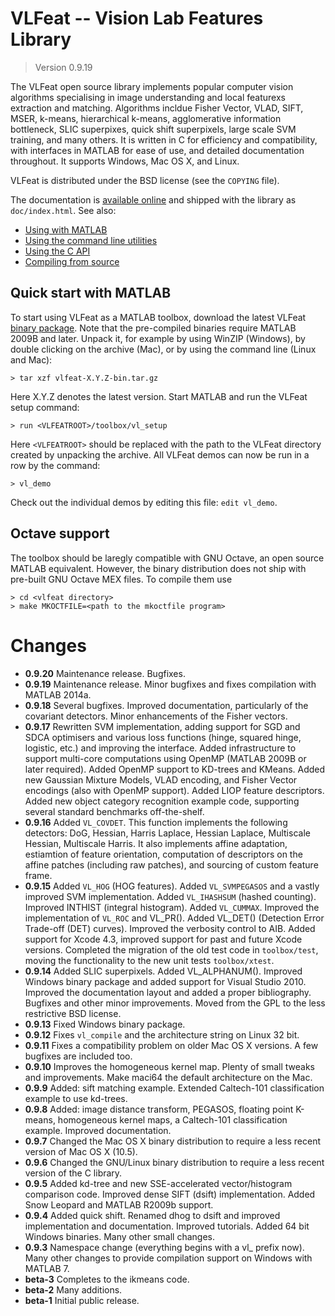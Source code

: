 # VLFeat -- Vision Lab Features Library

> Version 0.9.19

The VLFeat open source library implements popular computer vision
algorithms specialising in image understanding and local featurexs
extraction and matching.  Algorithms incldue Fisher Vector, VLAD,
SIFT, MSER, k-means, hierarchical k-means, agglomerative information
bottleneck, SLIC superpixes, quick shift superpixels, large scale SVM
training, and many others. It is written in C for efficiency and
compatibility, with interfaces in MATLAB for ease of use, and detailed
documentation throughout. It supports Windows, Mac OS X, and Linux.

VLFeat is distributed under the BSD license (see the `COPYING` file).

The documentation is
[available online](http://www.vlfeat.org/index.html) and shipped with
the library as `doc/index.html`. See also:

* [Using with MATLAB](http://www.vlfeat.org/install-matlab.html)
* [Using the command line utilities](http://www.vlfeat.org/install-shell.html)
* [Using the C API](http://www.vlfeat.org/install-c.html)
* [Compiling from source](http://www.vlfeat.org/compiling.html)

## Quick start with MATLAB

To start using VLFeat as a MATLAB toolbox, download the latest VLFeat
[binary package](http://www.vlfeat.org/download/). Note that the
pre-compiled binaries require MATLAB 2009B and later. Unpack it, for
example by using WinZIP (Windows), by double clicking on the archive
(Mac), or by using the command line (Linux and Mac):

    > tar xzf vlfeat-X.Y.Z-bin.tar.gz

Here X.Y.Z denotes the latest version. Start MATLAB and run the
VLFeat setup command:

    > run <VLFEATROOT>/toolbox/vl_setup

Here `<VLFEATROOT>` should be replaced with the path to the VLFeat
directory created by unpacking the archive. All VLFeat demos can now
be run in a row by the command:

    > vl_demo

Check out the individual demos by editing this file: `edit vl_demo`.

## Octave support

The toolbox should be laregly compatible with GNU Octave, an open
source MATLAB equivalent. However, the binary distribution does not
ship with pre-built GNU Octave MEX files. To compile them use

    > cd <vlfeat directory>
    > make MKOCTFILE=<path to the mkoctfile program>

# Changes

- **0.9.20** Maintenance release. Bugfixes.
- **0.9.19** Maintenance release. Minor bugfixes and fixes compilation
  with MATLAB 2014a.
- **0.9.18** Several bugfixes. Improved documentation, particularly of
  the covariant detectors. Minor enhancements of the Fisher vectors.
- **0.9.17** Rewritten SVM implementation, adding support for SGD and
  SDCA optimisers and various loss functions (hinge, squared hinge,
  logistic, etc.) and improving the interface. Added infrastructure to
  support multi-core computations using OpenMP (MATLAB 2009B or later
  required). Added OpenMP support to KD-trees and KMeans. Added new
  Gaussian Mixture Models, VLAD encoding, and Fisher Vector encodings
  (also with OpenMP support). Added LIOP feature descriptors. Added
  new object category recognition example code, supporting several
  standard benchmarks off-the-shelf.
- **0.9.16** Added `VL_COVDET`. This function implements the following
  detectors: DoG, Hessian, Harris Laplace, Hessian Laplace, Multiscale
  Hessian, Multiscale Harris. It also implements affine adaptation,
  estiamtion of feature orientation, computation of descriptors on the
  affine patches (including raw patches), and sourcing of custom
  feature frame.
- **0.9.15** Added `VL_HOG` (HOG features). Added `VL_SVMPEGASOS` and
  a vastly improved SVM implementation. Added `VL_IHASHSUM` (hashed
  counting). Improved INTHIST (integral histogram). Added
  `VL_CUMMAX`. Improved the implementation of `VL_ROC` and
  VL_PR(). Added VL_DET() (Detection Error Trade-off (DET)
  curves). Improved the verbosity control to AIB. Added support for
  Xcode 4.3, improved support for past and future Xcode
  versions. Completed the migration of the old test code in
  `toolbox/test`, moving the functionality to the new unit tests
  `toolbox/xtest`.
- **0.9.14** Added SLIC superpixels. Added VL_ALPHANUM(). Improved
  Windows binary package and added support for Visual
  Studio 2010. Improved the documentation layout and added a proper
  bibliography. Bugfixes and other minor improvements. Moved from the
  GPL to the less restrictive BSD license.
- **0.9.13** Fixed Windows binary package.
- **0.9.12** Fixes `vl_compile` and the architecture string on Linux 32 bit.
- **0.9.11** Fixes a compatibility problem on older Mac OS X versions.
  A few bugfixes are included too.
- **0.9.10** Improves the homogeneous kernel map. Plenty of small
  tweaks and improvements. Make maci64 the default architecture on the
  Mac.
- **0.9.9** Added: sift matching example. Extended Caltech-101
  classification example to use kd-trees.
- **0.9.8** Added: image distance transform, PEGASOS, floating point
  K-means, homogeneous kernel maps, a Caltech-101 classification
  example. Improved documentation.
- **0.9.7** Changed the Mac OS X binary distribution to require a less
  recent version of Mac OS X (10.5).
- **0.9.6** Changed the GNU/Linux binary distribution to require a
  less recent version of the C library.
- **0.9.5** Added kd-tree and new SSE-accelerated vector/histogram
  comparison code.  Improved dense SIFT (dsift) implementation.  Added
  Snow Leopard and MATLAB R2009b support.
- **0.9.4** Added quick shift. Renamed dhog to dsift and improved
  implementation and documentation. Improved tutorials.  Added 64 bit
  Windows binaries. Many other small changes.
- **0.9.3** Namespace change (everything begins with a vl_ prefix
  now). Many other changes to provide compilation support on Windows
  with MATLAB 7.
- **beta-3** Completes to the ikmeans code.
- **beta-2** Many additions.
- **beta-1** Initial public release.
